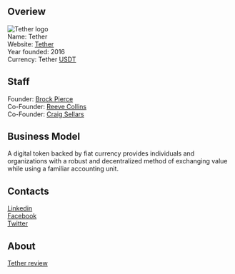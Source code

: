 ## Overiew
![Tether logo](https://files.coinmarketcap.com/static/img/coins/32x32/tether.png)  
Name: Tether  
Website: [Tether](https://tether.to/)   
Year founded: 2016  
Currency: Tether [USDT](https://coinmarketcap.com/assets/tether/)  
## Staff
Founder: [Brock Pierce](../people/brock_pierce.md)  
Co-Founder: [Reeve Collins](../people/reeve_collins.md)  
Co-Founder: [Craig Sellars](../people/craig_sellars.md) 
## Business Model
​A digital token backed by fiat currency provides individuals and organizations with a
robust and decentralized method of exchanging value while using a familiar accounting unit. 
## Contacts 
[Linkedin](https://www.linkedin.com/company-beta/4842724/)  
[Facebook](https://www.facebook.com/tether.to/)   
[Twitter](https://twitter.com/Tether_to/)
## About
[Tether review](https://www.cryptocompare.com/coins/guides/what-is-usdt-and-how-to-use-it/)  
